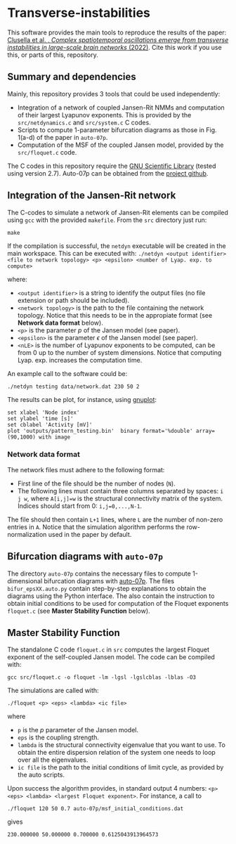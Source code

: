 # Transverse-instabilities

This software provides the main tools to reproduce the results of the paper: 
[Clusella et al. , *Complex spatiotemporal oscillations emerge from transverse instabilities in large-scale brain networks* (2022)](https://doi.org/10.1101/2022.12.02.518809).
Cite this work if you use this, or parts of this, repository.


## Summary and dependencies

Mainly, this repository provides 3 tools that could be used independently:

- Integration of a network of coupled Jansen-Rit NMMs and computation of their largest Lyapunov exponents. This is provided by the `src/netdynamics.c` and `src/system.c` C codes.
- Scripts to compute 1-parameter bifurcation diagrams as those in Fig. 1(a-d) of the paper in `auto-07p`.
- Computation of the MSF of the coupled Jansen model, provided by the `src/floquet.c` code.

The C codes in this repository require the [GNU Scientific Library](https://www.gnu.org/software/gsl/doc/html/index.html) (tested using version 2.7).
Auto-07p can be obtained from the [project github](https://github.com/auto-07p/auto-07p/releases).

## Integration of the Jansen-Rit network

The C-codes to simulate a network of Jansen-Rit elements can be compiled using `gcc`
with the provided `makefile`. From the `src` directory just run:

```
make
```

If the compilation is successful, the `netdyn` executable will be created in the main workspace.
This can be executed with:
`
./netdyn <output identifier> <file to network topology> <p> <epsilon> <number of Lyap. exp. to compute>
`

where:
- `<output identifier>` is a string to identify the output files (no file extension or path should be included).
- `<network topology>` is the path to the file containing the network topology. Notice that this needs to be in the appropiate format (see **Network data format** below).
- `<p>` is the parameter $p$ of the Jansen model (see paper).
- `<epsilon>` is the parameter $\epsilon$ of the Jansen model (see paper).
- `<nLE>` is the number of Lyapunov exponents to be computed, can be from 0 up to the number of system dimensions. Notice that computing Lyap. exp. increases the computation time.

An example call to the software could be:

```
./netdyn testing data/network.dat 230 50 2
```

The results can be plot, for instance, using [gnuplot](http://www.gnuplot.info/):

```
set xlabel 'Node index'
set ylabel 'time [s]'
set cblabel 'Activity [mV]'
plot 'outputs/pattern_testing.bin'  binary format='%double' array=(90,1000) with image

```

### Network data format

The network files must adhere to the following format:

- First line of the file should be the number of nodes (`N`).
- The following lines must contain three columns separated by spaces: `i j w`, where `A[i,j]=w` is the structural connectivity matrix of the system.
Indices should start from 0: `i,j=0,...,N-1`.


The file should then contain `L+1` lines, where `L` are the number of non-zero entries in `A`.
Notice that the simulation algorithm performs the row-normalization used in the paper by default.

## Bifurcation diagrams with `auto-07p`

The directory `auto-07p` contains the necessary files to compute 1-dimensional bifurcation
diagrams with [auto-07p](https://github.com/auto-07p/auto-07p).
The files `bifur_epsXX.auto.py` contain step-by-step explanations to obtain the diagrams using
the Python interface. The also contain the instruction to obtain initial conditions
to be used for computation of the Floquet exponents `floquet.c` (see **Master Stability Function** below).

## Master Stability Function

The standalone C code  `floquet.c` in `src` computes the largest Floquet exponent
of the self-coupled Jansen model.
The code can be compiled with:

```
gcc src/floquet.c -o floquet -lm -lgsl -lgslcblas -lblas -O3
```

The simulations are called with:
```
./floquet <p> <eps> <lambda> <ic file>
```

where 

- `p` is the $p$ parameter of the Jansen model.
- `eps` is the coupling strength.
- `lambda` is the structural connectivity eigenvalue that you want to use. To obtain the entire dispersion relation of the system one needs to loop over all the eigenvalues.
- `ic file` is the path to the initial conditions of limit cycle, as provided by the auto scripts.

Upon success the algorithm provides, in standard output 4 numbers: `<p> <eps> <lambda> <largest Floquet exponent>`.
For instance, a call to

```
./floquet 120 50 0.7 auto-07p/msf_initial_conditions.dat 
```
gives

```
230.000000 50.000000 0.700000 0.6125043913964573

```

